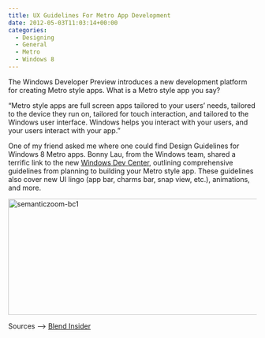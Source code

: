 ```yaml
---
title: UX Guidelines For Metro App Development
date: 2012-05-03T11:03:14+00:00
categories:
  - Designing
  - General
  - Metro
  - Windows 8
---
```

The Windows Developer Preview introduces a new development platform for creating Metro style apps. What is a Metro style app you say?

“Metro style apps are full screen apps tailored to your users’ needs, tailored to the device they run on, tailored for touch interaction, and tailored to the Windows user interface. Windows helps you interact with your users, and your users interact with your app.”

One of my friend asked me where one could find Design Guidelines for Windows 8 Metro apps. Bonny Lau, from the Windows team, shared a terrific link to the new [Windows Dev Center](http://msdn.microsoft.com/en-us/windows/apps/), outlining comprehensive guidelines from planning to building your Metro style app. These guidelines also cover new UI lingo (app bar, charms bar, snap view, etc.), animations, and more.

[<img loading="lazy" style="background-image: none; padding-left: 0px; padding-right: 0px; display: inline; padding-top: 0px; border: 0px;" title="semanticzoom-bc1" src="http://shayananique.com/wp-content/uploads/2012/05/semanticzoom-bc1_thumb.png" alt="semanticzoom-bc1" width="530" height="236" border="0" />](http://shayananique.com/wp-content/uploads/2012/05/semanticzoom-bc1.png)

Sources &#8211;> [Blend Insider](http://blendinsider.com/technical/ux-guidelines-for-metro-style-app-development-2011-10-21/)